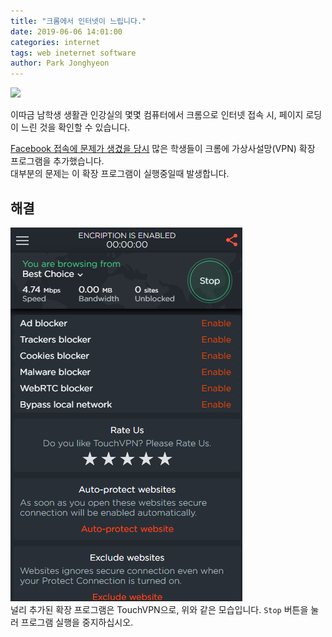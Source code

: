 ```yaml
---
title: "크롬에서 인터넷이 느립니다."
date: 2019-06-06 14:01:00
categories: internet
tags: web ineternet software
author: Park Jonghyeon
---
```

[![](https://img.shields.io/badge/%EC%A0%81%EC%9A%A9%20%EB%B2%94%EC%9C%84-%EC%88%AD%EB%8D%95%EA%B3%A0%EB%93%B1%ED%95%99%EA%B5%90%20%EC%83%9D%ED%99%9C%EA%B4%80-769DE8.svg)](/what-is-range-badge/)

이따금 남학생 생활관 인강실의 몇몇 컴퓨터에서 크롬으로 인터넷 접속 시, 페이지 로딩이 느린 것을 확인할 수 있습니다.

[Facebook 접속에 문제가 생겼을 당시](#) 많은 학생들이 크롬에 가상사설망(VPN) 확장 프로그램을 추가했습니다.  
대부분의 문제는 이 확장 프로그램이 실행중일때 발생합니다.

## 해결
![](/assets/img/posts/internet-is-slow-in-chrome/2019-06-06%20140916.png)  
널리 추가된 확장 프로그램은 TouchVPN으로, 위와 같은 모습입니다. `Stop` 버튼을 눌러 프로그램 실행을 중지하십시오.
